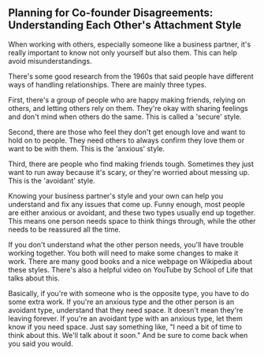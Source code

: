 ## Planning for Co-founder Disagreements: Understanding Each Other's Attachment Style

When working with others, especially someone like a business partner, it's really important to know not only yourself but also them. This can help avoid misunderstandings.

There's some good research from the 1960s that said people have different ways of handling relationships. There are mainly three types. 

First, there's a group of people who are happy making friends, relying on others, and letting others rely on them. They're okay with sharing feelings and don't mind when others do the same. This is called a 'secure' style.

Second, there are those who feel they don't get enough love and want to hold on to people. They need others to always confirm they love them or want to be with them. This is the 'anxious' style.

Third, there are people who find making friends tough. Sometimes they just want to run away because it's scary, or they're worried about messing up. This is the 'avoidant' style.

Knowing your business partner's style and your own can help you understand and fix any issues that come up. Funny enough, most people are either anxious or avoidant, and these two types usually end up together. This means one person needs space to think things through, while the other needs to be reassured all the time.

If you don't understand what the other person needs, you'll have trouble working together. You both will need to make some changes to make it work. There are many good books and a nice webpage on Wikipedia about these styles. There's also a helpful video on YouTube by School of Life that talks about this. 

Basically, if you're with someone who is the opposite type, you have to do some extra work. If you're an anxious type and the other person is an avoidant type, understand that they need space. It doesn't mean they're leaving forever. If you're an avoidant type with an anxious type, let them know if you need space. Just say something like, "I need a bit of time to think about this. We'll talk about it soon." And be sure to come back when you said you would.
